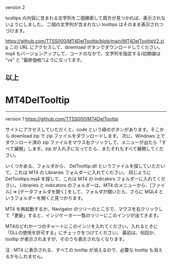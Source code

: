 version 2

tooltips の内容に含まれる文字列を二個検索して両方が見つかれば、表示されないようにしました。
二個の文字列が含まれない tooltips はそのまま表示されつづけます。

https://github.com/TTSS000/MT4DelTooltip/blob/main/MT4DelTooltipV2.zip
この URL にアクセスして、download ボタンでダウンロードしてください。
mq4 もバージョンアップして、コードのなかで、文字列を指定する(初期値は "vs" と "最終価格")ようになってます。

以上
----------------------------------
# MT4DelTooltip

----------------------------------
version 1
https://github.com/TTSS000/MT4DelTooltip

サイトにアクセスしていただくと、code という緑のボタンがあります。そこから download zip で zip ファイルをダウンロードします。
次に、Windows 上でダウンロード済の zip ファイルをマウス右クリックして、メニューが出たら「すべて展開」します。zip が入れ子になってたら、またそれもすべて展開してください。

いくつかある、フォルダから、 DelTooltip.dll というファイルを探していただいて、これは MT4 の Libraries フォルダーに入れてください。
同じように DelTooltips.mq4 を探して、これは MT4 の indicators フォルダーに入れてください。
Libraries と indicators のフォルダーは、MT4 のメニューから、[ファイル] ⇒ [データフォルダを開く] をして、フォルダが開いたら、さらに MQL4 というフォルダーを開くと見つかります。

MT4 を再起動するか、Navigator のツリーのところで、マウスを右クリックして「更新」すると、インジケーター一覧のツリーにこのインジが出てきます。

MT4のどれか一つのチャートにこのインジを入れてください。入れるときに 「DLLの使用を許可する」にチェックをつけてください。
最初は、何回か、tooltip が表示されますが、そのうち表示されなくなります。

注 : MT4 に表示される、すべての tooltip が消えるので、必要な tooltip も消えるかもしれません。

